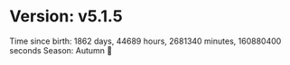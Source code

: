 # Version: v5.1.5
Time since birth: 1862 days, 44689 hours, 2681340 minutes, 160880400 seconds
Season: Autumn 🍁
